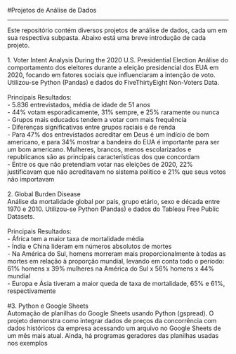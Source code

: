 #Projetos de Análise de Dados
<hr>
Este repositório contém diversos projetos de análise de dados, cada um em sua respectiva subpasta. Abaixo está uma breve introdução de cada projeto.<br>
<br>
1. Voter Intent Analysis During the 2020 U.S. Presidential Election
Análise do comportamento dos eleitores durante a eleição presidencial dos EUA em 2020, focando em fatores sociais que influenciaram a intenção de voto. Utilizou-se Python (Pandas) e dados do FiveThirtyEight Non-Voters Data.<br>
<br>
Principais Resultados:<br>
- 5.836 entrevistados, média de idade de 51 anos<br>
- 44% votam esporadicamente, 31% sempre, e 25% raramente ou nunca<br>
- Grupos mais educados tendem a votar com mais frequência<br>
- Diferenças significativas entre grupos raciais e de renda<br>
- Para 47% dos entrevistados acreditar em Deus é um indício de bom americano, e para 34% mostrar a bandeira do EUA é importante para ser um bom americano. Mulheres, brancos, menos escolarizados e republicanos são as principais características dos que concordam<br>
- Entre os que não pretendiam votar nas eleições de 2020, 22% justificavam que não acreditavam no sistema político e 21% que seus votos não importavam<br>
<br>  
2. Global Burden Disease<br>
Análise da mortalidade global por país, grupo etário, sexo e década entre 1970 e 2010. Utilizou-se Python (Pandas) e dados do Tableau Free Public Datasets.<br>
<br>
Principais Resultados:<br>
- África tem a maior taxa de mortalidade média<br>
- Índia e China lideram em números absolutos de mortes<br>
- Na América do Sul, homens morreram mais proporcionalmente à todas as mortes em relação à proporção mundial, levando em conta todo o período: 61% homens x 39% mulheres na América do Sul x 56% homens x 44% mundial<br>
- Europa e Ásia tiveram a maior queda de taxa de mortalidade, 65% e 61%, respectivamente<br>
<br>
#3. Python e Google Sheets<br>
Automação de planilhas do Google Sheets usando Python (gspread). O projeto demonstra como integrar dados de preços da concorrência com dados históricos da empresa acessando um arquivo no Google Sheets de um mês mais atual. Ainda, há programas geradores das planilhas usadas nos exemplos<br>
